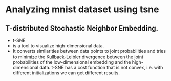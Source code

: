 
# Analyzing mnist dataset using tsne

## T-distributed Stochastic Neighbor Embedding.

- t-SNE
- is a tool to visualize high-dimensional data.
- It converts similarities between data points to joint probabilities and tries to minimize the Kullback-Leibler divergence between the joint probabilities of the low-dimensional embedding and the high-dimensional data. t-SNE has a cost function that is not convex, i.e. with different initializations we can get different results.
